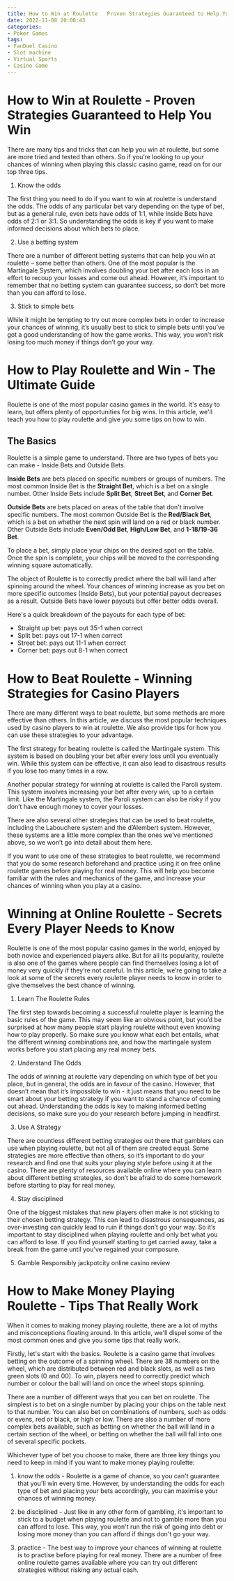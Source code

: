 ```yaml
---
title: How to Win at Roulette   Proven Strategies Guaranteed to Help You Win
date: 2022-11-08 20:00:43
categories:
- Poker Games
tags:
- FanDuel Casino
- Slot machine
- Virtual Sports
- Casino Game
---
```



#  How to Win at Roulette - Proven Strategies Guaranteed to Help You Win

There are many tips and tricks that can help you win at roulette, but some are more tried and tested than others. So if you’re looking to up your chances of winning when playing this classic casino game, read on for our top three tips.

1. Know the odds

The first thing you need to do if you want to win at roulette is understand the odds. The odds of any particular bet vary depending on the type of bet, but as a general rule, even bets have odds of 1:1, while Inside Bets have odds of 2:1 or 3:1. So understanding the odds is key if you want to make informed decisions about which bets to place.

2. Use a betting system

There are a number of different betting systems that can help you win at roulette – some better than others. One of the most popular is the Martingale System, which involves doubling your bet after each loss in an effort to recoup your losses and come out ahead. However, it’s important to remember that no betting system can guarantee success, so don’t bet more than you can afford to lose.

3. Stick to simple bets

While it might be tempting to try out more complex bets in order to increase your chances of winning, it’s usually best to stick to simple bets until you’ve got a good understanding of how the game works. This way, you won’t risk losing too much money if things don’t go your way.

#  How to Play Roulette and Win - The Ultimate Guide

Roulette is one of the most popular casino games in the world. It's easy to learn, but offers plenty of opportunities for big wins. In this article, we'll teach you how to play roulette and give you some tips on how to win.

## The Basics

Roulette is a simple game to understand. There are two types of bets you can make - Inside Bets and Outside Bets.

**Inside Bets** are bets placed on specific numbers or groups of numbers. The most common Inside Bet is the **Straight Bet**, which is a bet on a single number. Other Inside Bets include **Split Bet**, **Street Bet**, and **Corner Bet**.

**Outside Bets** are bets placed on areas of the table that don't involve specific numbers. The most common Outside Bet is the **Red/Black Bet**, which is a bet on whether the next spin will land on a red or black number. Other Outside Bets include **Even/Odd Bet**, **High/Low Bet**, and **1-18/19-36 Bet**.

To place a bet, simply place your chips on the desired spot on the table. Once the spin is complete, your chips will be moved to the corresponding winning square automatically.

The object of Roulette is to correctly predict where the ball will land after spinning around the wheel. Your chances of winning increase as you bet on more specific outcomes (Inside Bets), but your potential payout decreases as a result. Outside Bets have lower payouts but offer better odds overall.

Here's a quick breakdown of the payouts for each type of bet:

- Straight up bet: pays out 35-1 when correct
- Split bet: pays out 17-1 when correct
- Street bet: pays out 11-1 when correct
- Corner bet: pays out 8-1 when correct

#  How to Beat Roulette - Winning Strategies for Casino Players

There are many different ways to beat roulette, but some methods are more effective than others. In this article, we discuss the most popular techniques used by casino players to win at roulette. We also provide tips for how you can use these strategies to your advantage.

The first strategy for beating roulette is called the Martingale system. This system is based on doubling your bet after every loss until you eventually win. While this system can be effective, it can also lead to disastrous results if you lose too many times in a row.

Another popular strategy for winning at roulette is called the Paroli system. This system involves increasing your bet after every win, up to a certain limit. Like the Martingale system, the Paroli system can also be risky if you don’t have enough money to cover your losses.

There are also several other strategies that can be used to beat roulette, including the Labouchere system and the d’Alembert system. However, these systems are a little more complex than the ones we’ve mentioned above, so we won’t go into detail about them here.

If you want to use one of these strategies to beat roulette, we recommend that you do some research beforehand and practice using it on free online roulette games before playing for real money. This will help you become familiar with the rules and mechanics of the game, and increase your chances of winning when you play at a casino.

#  Winning at Online Roulette - Secrets Every Player Needs to Know

Roulette is one of the most popular casino games in the world, enjoyed by both novice and experienced players alike. But for all its popularity, roulette is also one of the games where people can find themselves losing a lot of money very quickly if they’re not careful. In this article, we’re going to take a look at some of the secrets every roulette player needs to know in order to give themselves the best chance of winning.

1. Learn The Roulette Rules

The first step towards becoming a successful roulette player is learning the basic rules of the game. This may seem like an obvious point, but you’d be surprised at how many people start playing roulette without even knowing how to play properly. So make sure you know what each bet entails, what the different winning combinations are, and how the martingale system works before you start placing any real money bets.

2. Understand The Odds

The odds of winning at roulette vary depending on which type of bet you place, but in general, the odds are in favour of the casino. However, that doesn’t mean that it’s impossible to win - it just means that you need to be smart about your betting strategy if you want to stand a chance of coming out ahead. Understanding the odds is key to making informed betting decisions, so make sure you do your research before jumping in headfirst.

3. Use A Strategy

There are countless different betting strategies out there that gamblers can use when playing roulette, but not all of them are created equal. Some strategies are more effective than others, so it’s important to do your research and find one that suits your playing style before using it at the casino. There are plenty of resources available online where you can learn about different betting strategies, so don’t be afraid to do some homework before starting to play for real money.

4. Stay disciplined

One of the biggest mistakes that new players often make is not sticking to their chosen betting strategy. This can lead to disastrous consequences, as over-investing can quickly lead to ruin if things don’t go your way. So it’s important to stay disciplined when playing roulette and only bet what you can afford to lose. If you find yourself starting to get carried away, take a break from the game until you’ve regained your composure.

5. Gamble Responsibly
jackpotcity online casino review

#  How to Make Money Playing Roulette - Tips That Really Work

When it comes to making money playing roulette, there are a lot of myths and misconceptions floating around. In this article, we'll dispel some of the most common ones and give you some tips that really work.

Firstly, let's start with the basics. Roulette is a casino game that involves betting on the outcome of a spinning wheel. There are 38 numbers on the wheel, which are distributed between red and black slots, as well as two green slots (0 and 00). To win, players need to correctly predict which number or colour the ball will land on once the wheel stops spinning.

There are a number of different ways that you can bet on roulette. The simplest is to bet on a single number by placing your chips on the table next to that number. You can also bet on combinations of numbers, such as odds or evens, red or black, or high or low. There are also a number of more complex bets available, such as betting on whether the ball will land in a certain section of the wheel, or betting on whether the ball will fall into one of several specific pockets.

Whichever type of bet you choose to make, there are three key things you need to keep in mind if you want to make money playing roulette:

1) know the odds - Roulette is a game of chance, so you can't guarantee that you'll win every time. However, by understanding the odds for each type of bet and placing your bets accordingly, you can maximise your chances of winning money.

2) be disciplined - Just like in any other form of gambling, it's important to stick to a budget when playing roulette and not to gamble more than you can afford to lose. This way, you won't run the risk of going into debt or losing more money than you can afford if things don't go your way.

3) practice - The best way to improve your chances of winning at roulette is to practise before playing for real money. There are a number of free online roulette games available where you can try out different strategies without risking any actual cash.